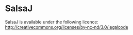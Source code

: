 SalsaJ
======

SalsaJ is available under the following licence:
http://creativecommons.org/licenses/by-nc-nd/3.0/legalcode
